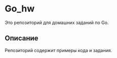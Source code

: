 # Go_hw

Это репозиторий для домашних заданий по Go.

## Описание
Репозиторий содержит примеры кода и задания.
